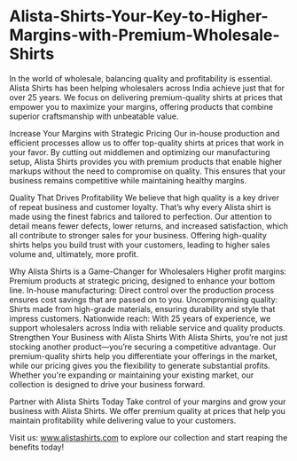 # Alista-Shirts-Your-Key-to-Higher-Margins-with-Premium-Wholesale-Shirts
In the world of wholesale, balancing quality and profitability is essential. Alista Shirts has been helping wholesalers across India achieve just that for over 25 years. We focus on delivering premium-quality shirts at prices that empower you to maximize your margins, offering products that combine superior craftsmanship with unbeatable value.

Increase Your Margins with Strategic Pricing
Our in-house production and efficient processes allow us to offer top-quality shirts at prices that work in your favor. By cutting out middlemen and optimizing our manufacturing setup, Alista Shirts provides you with premium products that enable higher markups without the need to compromise on quality. This ensures that your business remains competitive while maintaining healthy margins.

Quality That Drives Profitability
We believe that high quality is a key driver of repeat business and customer loyalty. That’s why every Alista shirt is made using the finest fabrics and tailored to perfection. Our attention to detail means fewer defects, lower returns, and increased satisfaction, which all contribute to stronger sales for your business. Offering high-quality shirts helps you build trust with your customers, leading to higher sales volume and, ultimately, more profit.

Why Alista Shirts is a Game-Changer for Wholesalers
Higher profit margins: Premium products at strategic pricing, designed to enhance your bottom line.
In-house manufacturing: Direct control over the production process ensures cost savings that are passed on to you.
Uncompromising quality: Shirts made from high-grade materials, ensuring durability and style that impress customers.
Nationwide reach: With 25 years of experience, we support wholesalers across India with reliable service and quality products.
Strengthen Your Business with Alista Shirts
With Alista Shirts, you’re not just stocking another product—you’re securing a competitive advantage. Our premium-quality shirts help you differentiate your offerings in the market, while our pricing gives you the flexibility to generate substantial profits. Whether you're expanding or maintaining your existing market, our collection is designed to drive your business forward.

Partner with Alista Shirts Today
Take control of your margins and grow your business with Alista Shirts. We offer premium quality at prices that help you maintain profitability while delivering value to your customers.

Visit us: www.alistashirts.com to explore our collection and start reaping the benefits today!
